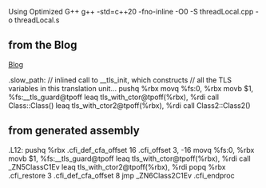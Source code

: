 Using Optimized G++ 
g++ -std=c++20 -fno-inline -O0 -S threadLocal.cpp -o threadLocal.s

## from the Blog 

[Blog](https://yosefk.com/blog/cxx-thread-local-storage-performance.html)

.slow_path:
  // inlined call to __tls_init, which constructs
  // all the TLS variables in this translation unit…
  pushq %rbx
  movq  %fs:0, %rbx
  movb  $1, %fs:__tls_guard@tpoff
  leaq  tls_with_ctor@tpoff(%rbx), %rdi
  call  Class::Class()
  leaq  tls_with_ctor2@tpoff(%rbx), %rdi
  call  Class2::Class2()


## from generated assembly

.L12:
	pushq	%rbx
	.cfi_def_cfa_offset 16
	.cfi_offset 3, -16
	movq	%fs:0, %rbx
	movb	$1, %fs:__tls_guard@tpoff
	leaq	tls_with_ctor@tpoff(%rbx), %rdi
	call	_ZN5ClassC1Ev
	leaq	tls_with_ctor2@tpoff(%rbx), %rdi
	popq	%rbx
	.cfi_restore 3
	.cfi_def_cfa_offset 8
	jmp	_ZN6Class2C1Ev
	.cfi_endproc